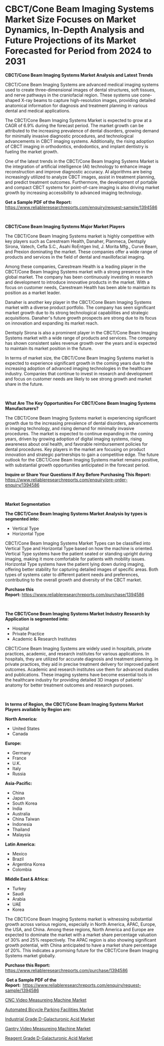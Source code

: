 <p><h1>CBCT/Cone Beam Imaging Systems Market Size Focuses on Market Dynamics, In-Depth Analysis and Future Projections of its Market Forecasted for Period from 2024 to 2031</h1></p><p><strong>CBCT/Cone Beam Imaging Systems Market Analysis and Latest Trends</strong></p>
<p><p>CBCT/Cone Beam Imaging Systems are advanced medical imaging systems used to create three-dimensional images of dental structures, soft tissues, and nerve pathways in the craniofacial region. These systems use cone-shaped X-ray beams to capture high-resolution images, providing detailed anatomical information for diagnosis and treatment planning in various dental and medical applications.</p><p>The CBCT/Cone Beam Imaging Systems Market is expected to grow at a CAGR of 6.9% during the forecast period. The market growth can be attributed to the increasing prevalence of dental disorders, growing demand for minimally invasive diagnostic procedures, and technological advancements in CBCT imaging systems. Additionally, the rising adoption of CBCT imaging in orthodontics, endodontics, and implant dentistry is fueling the market growth.</p><p>One of the latest trends in the CBCT/Cone Beam Imaging Systems Market is the integration of artificial intelligence (AI) technology to enhance image reconstruction and improve diagnostic accuracy. AI algorithms are being increasingly utilized to analyze CBCT images, assist in treatment planning, and predict treatment outcomes. Furthermore, the development of portable and compact CBCT systems for point-of-care imaging is also driving market growth by increasing accessibility to advanced imaging technology.</p></p>
<p><strong>Get a Sample PDF of the Report:&nbsp;</strong> <a href="https://www.reliableresearchreports.com/enquiry/request-sample/1394586">https://www.reliableresearchreports.com/enquiry/request-sample/1394586</a></p>
<p>&nbsp;</p>
<p><strong>CBCT/Cone Beam Imaging Systems Major Market Players</strong></p>
<p><p>The CBCT/Cone Beam Imaging Systems market is highly competitive with key players such as Carestream Health, Danaher, Planmeca, Dentsply Sirona, Vatech, Cefla S.C., Asahi RoEntgen Ind, J. Morita Mfg., Curve Beam, and Prexion dominating the market. These companies offer a wide range of products and services in the field of dental and maxillofacial imaging.</p><p>Among these companies, Carestream Health is a leading player in the CBCT/Cone Beam Imaging Systems market with a strong presence in the global market. The company has been continuously investing in research and development to introduce innovative products in the market. With a focus on customer needs, Carestream Health has been able to maintain its position as a market leader.</p><p>Danaher is another key player in the CBCT/Cone Beam Imaging Systems market with a diverse product portfolio. The company has seen significant market growth due to its strong technological capabilities and strategic acquisitions. Danaher's future growth prospects are strong due to its focus on innovation and expanding its market reach.</p><p>Dentsply Sirona is also a prominent player in the CBCT/Cone Beam Imaging Systems market with a wide range of products and services. The company has shown consistent sales revenue growth over the years and is expected to maintain its market position in the future.</p><p>In terms of market size, the CBCT/Cone Beam Imaging Systems market is expected to experience significant growth in the coming years due to the increasing adoption of advanced imaging technologies in the healthcare industry. Companies that continue to invest in research and development and focus on customer needs are likely to see strong growth and market share in the future.</p></p>
<p>&nbsp;</p>
<p><strong>What Are The Key Opportunities For CBCT/Cone Beam Imaging Systems Manufacturers?</strong></p>
<p><p>The CBCT/Cone Beam Imaging Systems market is experiencing significant growth due to the increasing prevalence of dental disorders, advancements in imaging technology, and rising demand for minimally invasive procedures. The market is expected to continue expanding in the coming years, driven by growing adoption of digital imaging systems, rising awareness about oral health, and favorable reimbursement policies for dental procedures. Key players in the market are focusing on product innovation and strategic partnerships to gain a competitive edge. The future outlook for the CBCT/Cone Beam Imaging Systems market remains positive, with substantial growth opportunities anticipated in the forecast period.</p></p>
<p><strong>Inquire or Share Your Questions If Any Before Purchasing This Report:</strong> <a href="https://www.reliableresearchreports.com/enquiry/pre-order-enquiry/1394586">https://www.reliableresearchreports.com/enquiry/pre-order-enquiry/1394586</a></p>
<p>&nbsp;</p>
<p><strong>Market Segmentation</strong></p>
<p><strong>The CBCT/Cone Beam Imaging Systems Market Analysis by types is segmented into:</strong></p>
<p><ul><li>Vertical Type</li><li>Horizontal Type</li></ul></p>
<p><p>CBCT/Cone Beam Imaging Systems Market Types can be classified into Vertical Type and Horizontal Type based on how the machine is oriented. Vertical Type systems have the patient seated or standing upright during imaging, making it more comfortable for patients with mobility issues. Horizontal Type systems have the patient lying down during imaging, offering better stability for capturing detailed images of specific areas. Both types of systems cater to different patient needs and preferences, contributing to the overall growth and diversity of the CBCT market.</p></p>
<p><strong>Purchase this Report:&nbsp;</strong><a href="https://www.reliableresearchreports.com/purchase/1394586">https://www.reliableresearchreports.com/purchase/1394586</a></p>
<p>&nbsp;</p>
<p><strong>The CBCT/Cone Beam Imaging Systems Market Industry Research by Application is segmented into:</strong></p>
<p><ul><li>Hospital</li><li>Private Practice</li><li>Academic & Research Institutes</li></ul></p>
<p><p>CBCT/Cone Beam Imaging Systems are widely used in hospitals, private practices, academic, and research institutes for various applications. In hospitals, they are utilized for accurate diagnosis and treatment planning. In private practices, they aid in precise treatment delivery for improved patient outcomes. Academic and research institutes use them for advanced studies and publications. These imaging systems have become essential tools in the healthcare industry for providing detailed 3D images of patients' anatomy for better treatment outcomes and research purposes.</p></p>
<p>&nbsp;</p>
<p><strong>In terms of Region, the CBCT/Cone Beam Imaging Systems Market Players available by Region are:</strong></p>
<p>
    <p> <strong> North America: </strong>
        <ul>
            <li>United States</li>
            <li>Canada</li>
        </ul>
        </p> 
    <p> <strong> Europe: </strong>
        <ul>
            <li>Germany</li>
            <li>France</li>
            <li>U.K.</li>
            <li>Italy</li>
            <li>Russia</li>
        </ul>
        </p> 
    <p> <strong> Asia-Pacific: </strong>
        <ul>
            <li>China</li>
            <li>Japan</li>
            <li>South Korea</li>
            <li>India</li>
            <li>Australia</li>
            <li>China Taiwan</li>
            <li>Indonesia</li>
            <li>Thailand</li>
            <li>Malaysia</li>
        </ul>
        </p> 
    <p> <strong> Latin America: </strong>
        <ul>
            <li>Mexico</li>
            <li>Brazil</li>
            <li>Argentina Korea</li>
            <li>Colombia</li>
        </ul>
        </p> 
    <p> <strong> Middle East & Africa: </strong>
        <ul>
            <li>Turkey</li>
            <li>Saudi</li>
            <li>Arabia</li>
            <li>UAE</li>
            <li>Korea</li>
        </ul>
    </p>
    </p>
<p><p>The CBCT/Cone Beam Imaging Systems market is witnessing substantial growth across various regions, especially in North America, APAC, Europe, the USA, and China. Among these regions, North America and Europe are expected to dominate the market with a market share percentage valuation of 30% and 25% respectively. The APAC region is also showing significant growth potential, with China anticipated to have a market share percentage of 20%. This indicates a promising future for the CBCT/Cone Beam Imaging Systems market globally.</p></p>
<p><strong>Purchase this Report: </strong><a href="https://www.reliableresearchreports.com/purchase/1394586">https://www.reliableresearchreports.com/purchase/1394586</a></p>
<p>&nbsp;<strong>Get a Sample PDF of the Report:&nbsp;&nbsp;</strong><a href="https://www.reliableresearchreports.com/enquiry/request-sample/1394586">https://www.reliableresearchreports.com/enquiry/request-sample/1394586</a></p>
<p><strong></strong></p>
<p><p><a href="https://medium.com/@karleeprice2004/decoding-cnc-video-measureing-machine-market-metrics-market-share-trends-and-growth-patterns-86d81aea747d">CNC Video Measureing Machine Market</a></p><p><a href="https://medium.com/@evertkohler82/automated-bicycle-parking-facilities-nbsp-market-focuses-on-market-share-size-and-projected-0d0637083303">Automated Bicycle Parking Facilities Market</a></p><p><a href="https://github.com/lataunyatinikmelvin59ilbd0dv/Market-Research-Report-List-1/blob/main/industrial-grade-d-galacturonic-acid-market.md">Industrial Grade D-Galacturonic Acid Market</a></p><p><a href="https://medium.com/@karleeprice2004/gantry-video-measureing-machine-market-size-market-outlook-and-market-forecast-2024-to-2031-c6e68e1f7455">Gantry Video Measureing Machine Market</a></p><p><a href="https://github.com/JameTravis/Market-Research-Report-List-3/blob/main/reagent-grade-d-galacturonic-acid-market.md">Reagent Grade D-Galacturonic Acid Market</a></p></p>